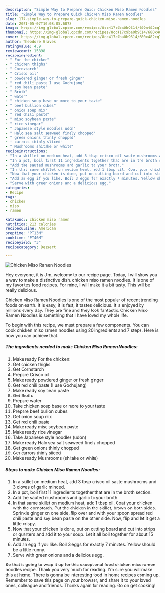 ```yaml
---
description: "Simple Way to Prepare Quick Chicken Miso Ramen Noodles"
title: "Simple Way to Prepare Quick Chicken Miso Ramen Noodles"
slug: 175-simple-way-to-prepare-quick-chicken-miso-ramen-noodles
date: 2021-05-07T10:08:05.607Z
image: https://img-global.cpcdn.com/recipes/8cc417c9ba0b9614/680x482cq70/chicken-miso-ramen-noodles-recipe-main-photo.jpg
thumbnail: https://img-global.cpcdn.com/recipes/8cc417c9ba0b9614/680x482cq70/chicken-miso-ramen-noodles-recipe-main-photo.jpg
cover: https://img-global.cpcdn.com/recipes/8cc417c9ba0b9614/680x482cq70/chicken-miso-ramen-noodles-recipe-main-photo.jpg
author: Theodore Graves
ratingvalue: 4.9
reviewcount: 15898
recipeingredient:
- " For the chicken"
- " chicken thighs"
- " Cornstarch"
- " Crisco oil"
- " powdered ginger or fresh ginger"
- " red chili paste I use Gochujang"
- " soy bean paste"
- " Broth"
- " water"
- " chicken soup base or more to your taste"
- " beef bullion cubes"
- " onion soup mix"
- " red chili paste"
- " miso soybean paste"
- " rice vinegar"
- " Japanese style noodles udon"
- " Halo sea salt seaweed finely chopped"
- " green onions thinly chopped"
- " carrots thinly sliced"
- " Mushrooms shitake or white"
recipeinstructions:
- "In a skillet on medium heat, add 3 tbsp crisco oil saute mushrooms and 3 cloves of garlic minced."
- "In a pot, boil first 11 ingredients together that are in the broth section."
- "Add the sauted mushrooms and garlic to your broth."
- "In that same skillet on medium heat, add 1 tbsp oil. Coat your chicken with the cornstarch. Put the chicken in the skillet, brown on both sides. Sprinkle ginger on one side, flip over and with your spoon spread red chili paste and soy bean paste on the other side. Now, flip and let it get a little crispy."
- "Now that your chicken is done, put on cutting board and cut into strips or quarters and add it to your soup. Let it all boil together for about 15 minutes."
- "Add an egg if you like. Boil 3 eggs for exactly 7 minutes. Yellow should be a little runny."
- "Serve with green onions and a delicious egg."
categories:
- Recipe
tags:
- chicken
- miso
- ramen

katakunci: chicken miso ramen 
nutrition: 213 calories
recipecuisine: American
preptime: "PT13M"
cooktime: "PT46M"
recipeyield: "3"
recipecategory: Dessert

---
```



![Chicken Miso Ramen Noodles](https://img-global.cpcdn.com/recipes/8cc417c9ba0b9614/680x482cq70/chicken-miso-ramen-noodles-recipe-main-photo.jpg)

Hey everyone, it is Jim, welcome to our recipe page. Today, I will show you a way to make a distinctive dish, chicken miso ramen noodles. It is one of my favorites food recipes. For mine, I will make it a bit tasty. This will be really delicious.



Chicken Miso Ramen Noodles is one of the most popular of recent trending foods on earth. It is easy, it is fast, it tastes delicious. It is enjoyed by millions every day. They are fine and they look fantastic. Chicken Miso Ramen Noodles is something that I have loved my whole life.


To begin with this recipe, we must prepare a few components. You can cook chicken miso ramen noodles using 20 ingredients and 7 steps. Here is how you can achieve that.

<!--inarticleads1-->

##### The ingredients needed to make Chicken Miso Ramen Noodles:

1. Make ready  For the chicken:
1. Get  chicken thighs
1. Get  Cornstarch
1. Prepare  Crisco oil
1. Make ready  powdered ginger or fresh ginger
1. Get  red chili paste (I use Gochujang)
1. Make ready  soy bean paste
1. Get  Broth:
1. Prepare  water
1. Take  chicken soup base or more to your taste
1. Prepare  beef bullion cubes
1. Get  onion soup mix
1. Get  red chili paste
1. Make ready  miso soybean paste
1. Make ready  rice vinegar
1. Take  Japanese style noodles (udon)
1. Make ready  Halo sea salt seaweed finely chopped
1. Get  green onions thinly chopped
1. Get  carrots thinly sliced
1. Make ready  Mushrooms (shitake or white)




<!--inarticleads2-->

##### Steps to make Chicken Miso Ramen Noodles:

1. In a skillet on medium heat, add 3 tbsp crisco oil saute mushrooms and 3 cloves of garlic minced.
1. In a pot, boil first 11 ingredients together that are in the broth section.
1. Add the sauted mushrooms and garlic to your broth.
1. In that same skillet on medium heat, add 1 tbsp oil. Coat your chicken with the cornstarch. Put the chicken in the skillet, brown on both sides. Sprinkle ginger on one side, flip over and with your spoon spread red chili paste and soy bean paste on the other side. Now, flip and let it get a little crispy.
1. Now that your chicken is done, put on cutting board and cut into strips or quarters and add it to your soup. Let it all boil together for about 15 minutes.
1. Add an egg if you like. Boil 3 eggs for exactly 7 minutes. Yellow should be a little runny.
1. Serve with green onions and a delicious egg.




So that is going to wrap it up for this exceptional food chicken miso ramen noodles recipe. Thank you very much for reading. I'm sure you will make this at home. There is gonna be interesting food in home recipes coming up. Remember to save this page on your browser, and share it to your loved ones, colleague and friends. Thanks again for reading. Go on get cooking!
